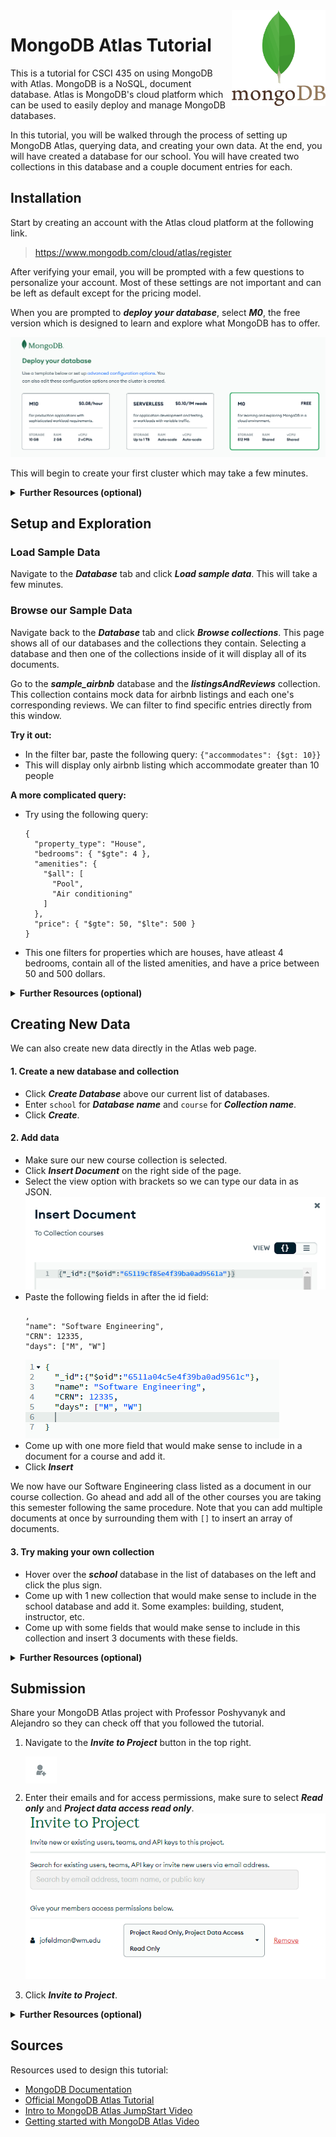 <img src="images/MongoDB_logo_square.png" width="150px" align="right">

# MongoDB Atlas Tutorial

This is a tutorial for CSCI 435 on using MongoDB with Atlas. MongoDB is a NoSQL, document database. Atlas is MongoDB's cloud platform which can be used to easily deploy and manage MongoDB databases.

In this tutorial, you will be walked through the process of setting up MongoDB Atlas, querying data, and creating your own data. At the end, you will have created a database for our school. You will have created two collections in this database and a couple document entries for each.

## Installation

Start by creating an account with the Atlas cloud platform at the following link. 

> https://www.mongodb.com/cloud/atlas/register

After verifying your email, you will be prompted with a few questions to personalize your account. Most of these settings are not important and can be left as default except for the pricing model.

When you are prompted to ***deploy your database***, select ***M0***, the free version which is designed to learn and explore what MongoDB has to offer.

![Atlas Setup](images/deploy_db.png)

This will begin to create your first cluster which may take a few minutes.

<details><summary><b>Further Resources (optional)</b></summary>

- [MongoDB Documentation](https://www.mongodb.com/docs/)
- [Clusters](https://www.mongodb.com/basics/clusters)

</details>

## Setup and Exploration

### Load Sample Data

Navigate to the ***Database*** tab and click ***Load sample data***. This will take a few minutes.

### Browse our Sample Data

Navigate back to the ***Database*** tab and click ***Browse collections***. This page shows all of our databases and the collections they contain. Selecting a database and then one of the collections inside of it will display all of its documents.

Go to the ***sample_airbnb*** database and the ***listingsAndReviews*** collection. This collection contains mock data for airbnb listings and each one's corresponding reviews. We can filter to find specific entries directly from this window.

**Try it out:**
- In the filter bar, paste the following query: `{"accommodates": {$gt: 10}}`
- This will display only airbnb listing which accommodate greater than 10 people

**A more complicated query:**
- Try using the following query: 
  ```
  {
    "property_type": "House",
    "bedrooms": { "$gte": 4 },
    "amenities": {
      "$all": [
        "Pool",
        "Air conditioning"
      ]
    },
    "price": { "$gte": 50, "$lte": 500 }
  }
  ```
- This one filters for properties which are houses, have atleast 4 bedrooms, contain all of the listed amenities, and have a price between 50 and 500 dollars.

<details><summary><b>Further Resources (optional)</b></summary>

- [Databases and Collection](https://www.mongodb.com/docs/manual/core/databases-and-collections/)
- [Filtering](https://www.mongodb.com/docs/compass/current/query/filter/)

</details>

## Creating New Data

We can also create new data directly in the Atlas web page.

#### 1. Create a new database and collection
- Click ***Create Database*** above our current list of databases.
- Enter `school` for ***Database name*** and `course` for ***Collection name***.
- Click ***Create***.

#### 2. Add data
- Make sure our new course collection is selected.
- Click ***Insert Document*** on the right side of the page.
- Select the view option with brackets so we can type our data in as JSON.
![](images/insert_doc.PNG)
- Paste the following fields in after the id field:
  ```
  ,
  "name": "Software Engineering",
  "CRN": 12335,
  "days": ["M", "W"]
  ```
  ![](images/insert_data.PNG)
- Come up with one more field that would make sense to include in a document for a course and add it.
- Click ***Insert***

We now have our Software Engineering class listed as a document in our course collection. Go ahead and add all of the other courses you are taking this semester following the same procedure. Note that you can add multiple documents at once by surrounding them with `[]` to insert an array of documents.

#### 3. Try making your own collection
- Hover over the ***school*** database in the list of databases on the left and click the plus sign.
- Come up with 1 new collection that would make sense to include in the school database and add it. Some examples: building, student, instructor, etc.
- Come up with some fields that would make sense to include in this collection and insert 3 documents with these fields.

<details><summary><b>Further Resources (optional)</b></summary>

- [Handling Documents in Atlas](https://www.mongodb.com/docs/atlas/atlas-ui/documents/)

</details>

## Submission

Share your MongoDB Atlas project with Professor Poshyvanyk and Alejandro so they can check off that you followed the tutorial.

1. Navigate to the ***Invite to Project*** button in the top right.

    <img src="images/invite_1.PNG" width="50" align="center">

2. Enter their emails and for access permissions, make sure to select ***Read only*** and ***Project data access read only***.
![](images/invite.PNG)

3. Click ***Invite to Project***.

<details><summary><b>Further Resources (optional)</b></summary>

Here are some resources for working on your MongoDB Atlas cluster with Python for anyone interested in diving deeper into MongoDB.
- [Working with MongoDB and Python](https://www.mongodb.com/languages/python)
- [VSCode Extension](https://code.visualstudio.com/docs/azure/mongodb)

</details>

## Sources

Resources used to design this tutorial:
- [MongoDB Documentation](https://www.mongodb.com/docs/)
- [Official MongoDB Atlas Tutorial](https://www.mongodb.com/basics/mongodb-atlas-tutorial)
- [Intro to MongoDB Atlas JumpStart Video](https://www.youtube.com/watch?v=xrc7dIO_tXk)
- [Getting started with MongoDB Atlas Video](https://www.youtube.com/watch?v=bBA9rUdqmgY)